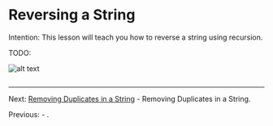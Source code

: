 # Reversing a String

Intention: This lesson will teach you how to reverse a string using recursion.

TODO:

![alt text](../../etc/recursion/img.png "Img")

```java

```

<hr>

Next: [Removing Duplicates in a String](chapter_14.md "Removing Duplicates in a String") - Removing Duplicates in a String.

Previous: [](chapter_12.md "") - .